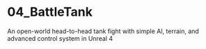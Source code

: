 # 04_BattleTank
An open-world head-to-head tank fight with simple AI, terrain, and advanced control system in Unreal 4


